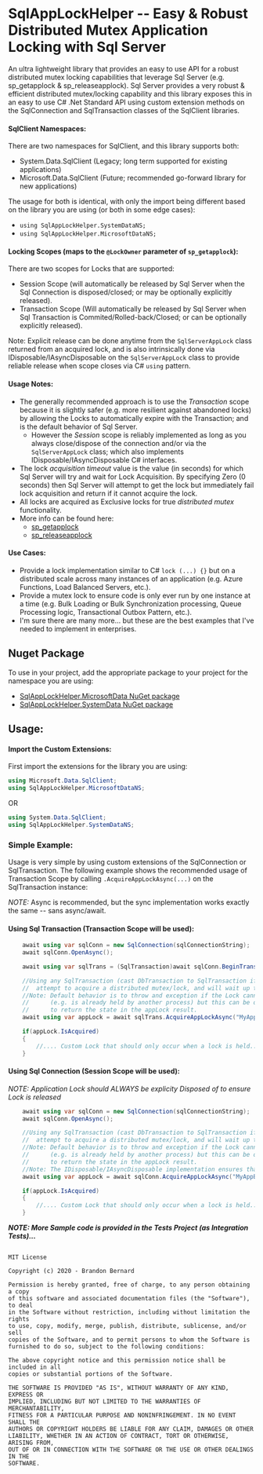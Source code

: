 ﻿# SqlAppLockHelper -- Easy & Robust Distributed Mutex Application Locking with Sql Server
An ultra lightweight library that provides an easy to use API for a robust distributed mutex locking capabilities that leverage 
Sql Server (e.g. sp_getapplock & sp_releaseapplock). Sql Server provides a very robust & efficient distributed mutex/locking
capability and this library exposes this in an easy to use C# .Net Standard API using custom extension methods
on the SqlConnection and SqlTransaction classes of the SqlClient libraries.

#### SqlClient Namespaces:
There are two namespaces for SqlClient, and this library supports both:
 - System.Data.SqlClient (Legacy; long term supported for existing applications)
 - Microsoft.Data.SqlClient (Future; recommended go-forward library for new applications)

The usage for both is identical, with only the import being different based on the library you are using (or both in some edge cases):
 - `using SqlAppLockHelper.SystemDataNS;`
 - `using SqlAppLockHelper.MicrosoftDataNS;`

#### Locking Scopes (maps to the `@LockOwner` parameter of `sp_getapplock`):
There are two scopes for Locks that are supported:
 - Session Scope (will automatically be released by Sql Server when the Sql Connection is disposed/closed; or may be optionally explicitly released).
 - Transaction Scope (Will automatically be released by Sql Server when Sql Transaction is Commited/Rolled-back/Closed; or can be optionally explicitly released).
 
 Note: Explicit release can be done anytime from the `SqlServerAppLock` class returned from an acquired lock, and is also intrinsically done via IDisposable/IAsyncDisposable on the `SqlServerAppLock` class to provide reliable release when scope closes via C# `using` pattern.

#### Usage Notes: 
 - The generally recommended approach is to use the *Transaction* scope because it is slightly safer (e.g. more resilient against
abandoned locks) by allowing the Locks to automatically expire with the Transaction; and is the default behavior of Sql Server.
   - However the *Session* scope is reliably implemented as long as you always close/dispose of the connection and/or via the `SqlServerAppLock` class; which also implements IDisposable/IAsyncDisposable C# interfaces.
 - The lock _acquisition timeout_ value is the value (in seconds) for which Sql Server will try and wait for Lock Acquisition. By specifying Zero
(0 seconds) then Sql Server will attempt to get the lock but immediately fail lock acquisition and return if it cannot
acquire the lock.
 - All locks are acquired as Exclusive locks for true _distributed mutex_ functionality.
 - More info can be found here: 
   - [sp_getapplock](https://docs.microsoft.com/en-us/sql/relational-databases/system-stored-procedures/sp-getapplock-transact-sql?view=sql-server-ver15)
   - [sp_releaseapplock](https://docs.microsoft.com/en-us/sql/relational-databases/system-stored-procedures/sp-releaseapplock-transact-sql?view=sql-server-ver15) 

#### Use Cases:
 - Provide a lock implementation similar to C# `lock (...) {}` but on a distributed scale across many instances of an 
application (e.g. Azure Functions, Load Balanced Servers, etc.).
 - Provide a mutex lock to ensure code is only ever run by one instance at a time (e.g. Bulk Loading or Bulk Synchronization processing, 
Queue Processing logic, Transactional Outbox Pattern, etc.).
- I'm sure there are many more... but these are the best examples that I've needed to implement in enterprises.


## Nuget Package
To use in your project, add the appropriate package to your project for the namespace you are using:
-  [SqlAppLockHelper.MicrosoftData NuGet package](https://www.nuget.org/packages/SqlAppLockHelper.MicrosoftData/)
-  [SqlAppLockHelper.SystemData NuGet package](https://www.nuget.org/packages/SqlAppLockHelper.SystemData/)

## Usage:

#### Import the Custom Extensions:
First import the extensions for the library you are using:
```csharp
using Microsoft.Data.SqlClient;
using SqlAppLockHelper.MicrosoftDataNS;
```
OR
```csharp
using System.Data.SqlClient;
using SqlAppLockHelper.SystemDataNS;
```

### Simple Example:
Usage is very simple by using custom extensions of the SqlConnection or SqlTransaction. The following example shows
the recommended usage of Transaction Scope by calling `.AcquireAppLockAsync(...)` on the SqlTransaction instance:

*NOTE:* Async is recommended, but the sync implementation works exactly the same -- sans async/await.

#### Using Sql Transaction (Transaction Scope will be used):
```csharp
    await using var sqlConn = new SqlConnection(sqlConnectionString);
    await sqlConn.OpenAsync();

    await using var sqlTrans = (SqlTransaction)await sqlConn.BeginTransactionAsync();

    //Using any SqlTransaction (cast DbTransaction to SqlTransaction if needed), this will 
    //	attempt to acquire a distributed mutex/lock, and will wait up to 5 seconds before timing out.
    //Note: Default behavior is to throw and exception if the Lock cannot be acquired
    //		(e.g. is already held by another process) but this can be overridden by parameter 
    //		to return the state in the appLock result.
    await using var appLock = await sqlTrans.AcquireAppLockAsync("MyAppBulkLoadingDistributedLock", 5);

    if(appLock.IsAcquired)
    {
        //.... Custom Lock that should only occur when a lock is held....
    }

```
#### Using Sql Connection (Session Scope will be used):
_*NOTE: *Application Lock should ALWAYS be explicity Disposed of to ensure Lock is released**_
```csharp
    await using var sqlConn = new SqlConnection(sqlConnectionString);
    await sqlConn.OpenAsync();

    //Using any SqlTransaction (cast DbTransaction to SqlTransaction if needed), this will 
    //	attempt to acquire a distributed mutex/lock, and will wait up to 5 seconds before timing out.
    //Note: Default behavior is to throw and exception if the Lock cannot be acquired 
    //		(e.g. is already held by another process) but this can be overridden by parameter 
    //		to return the state in the appLock result.
    //Note: The IDisposable/IAsyncDisposable implementation ensures that the Lock is released!
    await using var appLock = await sqlConn.AcquireAppLockAsync("MyAppBulkLoadingDistributedLock", 5);

    if(appLock.IsAcquired)
    {
        //.... Custom Lock that should only occur when a lock is held....
    }

```

_**NOTE: More Sample code is provided in the Tests Project (as Integration Tests)...**_


```
  
MIT License

Copyright (c) 2020 - Brandon Bernard

Permission is hereby granted, free of charge, to any person obtaining a copy
of this software and associated documentation files (the "Software"), to deal
in the Software without restriction, including without limitation the rights
to use, copy, modify, merge, publish, distribute, sublicense, and/or sell
copies of the Software, and to permit persons to whom the Software is
furnished to do so, subject to the following conditions:

The above copyright notice and this permission notice shall be included in all
copies or substantial portions of the Software.

THE SOFTWARE IS PROVIDED "AS IS", WITHOUT WARRANTY OF ANY KIND, EXPRESS OR
IMPLIED, INCLUDING BUT NOT LIMITED TO THE WARRANTIES OF MERCHANTABILITY,
FITNESS FOR A PARTICULAR PURPOSE AND NONINFRINGEMENT. IN NO EVENT SHALL THE
AUTHORS OR COPYRIGHT HOLDERS BE LIABLE FOR ANY CLAIM, DAMAGES OR OTHER
LIABILITY, WHETHER IN AN ACTION OF CONTRACT, TORT OR OTHERWISE, ARISING FROM,
OUT OF OR IN CONNECTION WITH THE SOFTWARE OR THE USE OR OTHER DEALINGS IN THE
SOFTWARE.

```
